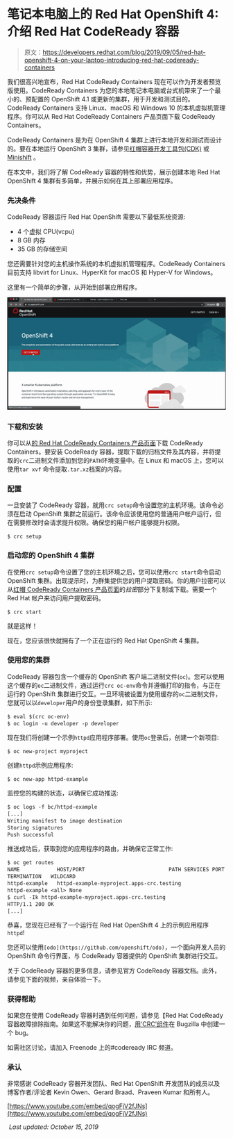 # 笔记本电脑上的 Red Hat OpenShift 4:介绍 Red Hat CodeReady 容器

> 原文：<https://developers.redhat.com/blog/2019/09/05/red-hat-openshift-4-on-your-laptop-introducing-red-hat-codeready-containers>

我们很高兴地宣布，Red Hat CodeReady Containers 现在可以作为开发者预览版使用。CodeReady Containers 为您的本地笔记本电脑或台式机带来了一个最小的、预配置的 OpenShift 4.1 或更新的集群，用于开发和测试目的。CodeReady Containers 支持 Linux、macOS 和 Windows 10 的本机虚拟机管理程序。你可以从 Red Hat CodeReady Containers 产品页面下载 CodeReady Containers。

CodeReady Containers 是为在 OpenShift 4 集群上进行本地开发和测试而设计的。要在本地运行 OpenShift 3 集群，请参见[红帽容器开发工具包(CDK)](https://developers.redhat.com/products/cdk/overview) 或 [Minishift](https://github.com/minishift/minishift) 。

在本文中，我们将了解 CodeReady 容器的特性和优势，展示创建本地 Red Hat OpenShift 4 集群有多简单，并展示如何在其上部署应用程序。

### 先决条件

CodeReady 容器运行 Red Hat OpenShift 需要以下最低系统资源:

*   4 个虚拟 CPU(vcpu)
*   8 GB 内存
*   35 GB 的存储空间

您还需要针对您的主机操作系统的本机虚拟机管理程序。CodeReady Containers 目前支持 libvirt for Linux、HyperKit for macOS 和 Hyper-V for Windows。

这里有一个简单的步骤，从开始到部署应用程序。

![](img/e7a66b472373ea9be5bbb8c0f8fd0db5.png)

### 下载和安装

你可以从[的 Red Hat CodeReady Containers 产品页面](https://developers.redhat.com/products/codeready-containers)下载 CodeReady Containers。要安装 CodeReady 容器，提取下载的归档文件及其内容，并将提取的`crc`二进制文件添加到您的`PATH`环境变量中。在 Linux 和 macOS 上，您可以使用`tar xvf` 命令提取`.tar.xz`档案的内容。

### 配置

一旦安装了 CodeReady 容器，就用`crc setup`命令设置您的主机环境。该命令必须在启动 OpenShift 集群之前运行。该命令应该使用您的普通用户帐户运行，但在需要修改时会请求提升权限。确保您的用户帐户能够提升权限。

```
$ crc setup

```

### 启动您的 OpenShift 4 集群

在使用`crc setup`命令设置了您的主机环境之后，您可以使用`crc start`命令启动 OpenShift 集群。出现提示时，为群集提供您的用户提取密码。你的用户拉密可以从[红帽 CodeReady Containers 产品页面](https://developers.redhat.com/products/codeready-containers)的*拉密*部分下复制或下载。需要一个 Red Hat 帐户来访问用户提取密码。

```
$ crc start

```

就是这样！

现在，您应该很快就拥有了一个正在运行的 Red Hat OpenShift 4 集群。

### 使用您的集群

CodeReady 容器包含一个缓存的 OpenShift 客户端二进制文件(`oc`)。您可以使用这个缓存的`oc`二进制文件，通过运行`crc oc-env`命令并遵循打印的指令，与正在运行的 OpenShift 集群进行交互。一旦环境被设置为使用缓存的`oc`二进制文件，您就可以以`developer`用户的身份登录集群，如下所示:

```
$ eval $(crc oc-env)
$ oc login -u developer -p developer

```

现在我们将创建一个示例`httpd`应用程序部署。使用`oc`登录后，创建一个新项目:

```
$ oc new-project myproject

```

创建`httpd`示例应用程序:

```
$ oc new-app httpd-example

```

监控您的构建的状态，以确保它成功推送:

```
$ oc logs -f bc/httpd-example
[...]
Writing manifest to image destination
Storing signatures
Push successful

```

推送成功后，获取到您的应用程序的路由，并确保它正常工作:

```
$ oc get routes
NAME            HOST/PORT                           PATH SERVICES PORT TERMINATION   WILDCARD
httpd-example   httpd-example-myproject.apps-crc.testing          httpd-example <all> None
$ curl -Ik httpd-example-myproject.apps-crc.testing
HTTP/1.1 200 OK
[...]

```

恭喜，您现在已经有了一个运行在 Red Hat OpenShift 4 上的示例应用程序`httpd`!

您还可以使用`[odo](https://github.com/openshift/odo)`，一个面向开发人员的 OpenShift 命令行界面，与 CodeReady 容器提供的 OpenShift 集群进行交互。

关于 CodeReady 容器的更多信息，请参见官方 CodeReady 容器文档。此外，请参见下面的视频，亲自体验一下。

### 获得帮助

如果您在使用 CodeReady 容器时遇到任何问题，请参见【Red Hat CodeReady 容器故障排除指南。如果这不能解决你的问题，[用‘CRC’组件](https://bugzilla.redhat.com/enter_bug.cgi?product=OpenShift%20Container%20Platform&component=crc)在 Bugzilla 中创建一个 bug。

如需社区讨论，请加入 Freenode 上的#codeready IRC 频道。

### 承认

非常感谢 CodeReady 容器开发团队、Red Hat OpenShift 开发团队的成员以及博客作者/评论者 Kevin Owen、Gerard Braad、Praveen Kumar 和所有人。

[https://www.youtube.com/embed/qogFjV2fJNs](https://www.youtube.com/embed/qogFjV2fJNs)

﻿ *Last updated: October 15, 2019*